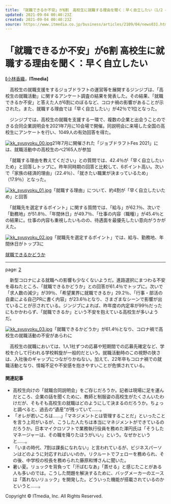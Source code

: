 ```yaml
---
title: 「就職できるか不安」が6割　高校生に就職する理由を聞く：早く自立したい（1/2 ページ） - ITmedia ビジネスオンライン
updated: 2021-09-04 00:40:23Z
created: 2021-09-04 00:40:23Z
source: https://www.itmedia.co.jp/business/articles/2109/04/news031.html
---
```


# 「就職できるか不安」が6割 高校生に就職する理由を聞く：早く自立したい

**[**[小林香織](https://www.itmedia.co.jp/author/227226/)，**ITmedia]**

　高校生の就職支援をするジョブドラフトの運営等を展開するジンジブは、「高校生の就職活動」に関するアンケート調査の結果を発表した。その結果、「就職できるか不安」と答えた人が6割にのぼるなど、コロナ禍の影響があることが示された。また、就職する理由では「早く自立したい」が42％で1位となった。

　ジンジブでは、高校生の就職を支援する一環で、複数の企業と出会うことのできる合同企業説明会を2021年7月に10会場で開催。同説明会に来場した全国の高校生にアンケートを行い、1049人の有効回答を得た。

[![kk_syusyoku_00.jpg](../_resources/kk_syusyoku_00.jpg)](https://image.itmedia.co.jp/l/im/business/articles/2109/04/l_kk_syusyoku_00.jpg)21年7月に開催された「ジョブドラフトFes 2021」には、就職活動中の高校生のべ2165人が参加

　「就職する理由を教えてください」との質問では、42.4％が「早く自立したいため」と回答しトップに。昨年同時期の回答と比較して、6ポイント高い。次いで「家族の経済的理由」（22.4％）、「就きたい職業が決まっているため」（17.9％）となった。

[![kk_syusyoku_01.jpg](../_resources/kk_syusyoku_01.jpg)](https://image.itmedia.co.jp/l/im/business/articles/2109/04/l_kk_syusyoku_01.jpg)「就職する理由」について、約4割が「早く自立したいため」と回答

　「就職先を選定するポイント」に関する質問では、「給与」が62.1％、次いで「勤務地」が51.8％、「年間休日」が49.7％、「仕事の内容（職種）」が45.4％との結果に。仕事の内容も重視したいものの、待遇面を最優先したい意向がうかがえた。

[![kk_syusyoku_02.jpg](../_resources/kk_syusyoku_02.jpg)](https://image.itmedia.co.jp/l/im/business/articles/2109/04/l_kk_syusyoku_02.jpg)「就職先を選定するポイント」では、給与、勤務地、年間休日がトップ3に

[就職できるかどうか](https://www.itmedia.co.jp/business/articles/2109/04/news031_2.html)

* * *

page: [2](https://www.itmedia.co.jp/business/articles/2109/04/news031_2.html)

　新型コロナによる就職への影響も少なくないようだ。進路選択にまつわる不安を尋ねたところ、「就職できるかどうか」との回答が61.4％でトップに。次いで「求人数の減少」が39％、「希望業界に就職できるか」29.2％、「行事・部活の自粛による自己PRに書く内容」が23.6％となり、さまざまなシーンで影響が出ていることが示されている。ジンジブによれば、昨年度の内定率が99％だったにもかかわらず、「就職できるか」という不安を抱えている高校生が多いようだ。

[![kk_syusyoku_03.jpg](../_resources/kk_syusyoku_03.jpg)](https://image.itmedia.co.jp/l/im/business/articles/2109/04/l_kk_syusyoku_03.jpg)「就職できるかどうか」が61.4％となり、コロナ禍で高校生の就職活動の不安があらわに

　高校生の就職においては、1人1社ずつの応募や短期間での応募先確定など、学校を介して行われる学校斡旋が一般的だという。就職活動時のこの視野の狭さは、入社後のギャップにつながりかねない。加えて、22年卒もコロナ禍での就職活動となり、情報不足や不安感を抱きやすいことが危惧されている。

#### 関連記事

- 高校生向けの「就職合同説明会」をご存じだろうか。記者は現場に足を運んだところ、企業の話を聞くために、教師と制服姿の高校生がたくさんいたわけだが、そもそも高校生の就職はどのようにして決まるのだろうか。ちょっと調べると、過去の“遺産”が残っていて……。
- 「オレが若いころは……」「マネジメントとは管理することだ」といったことを言う上司がいるが、こうした人たちは本当にマネジメントができているのだろうか。日本マイクロソフトで業務執行役員を務めた澤円氏は「そうしたマネージャーは、その職を降りたほうがいい」という。なぜかというと……。
- 「いまの時代、7割は課長になれない」と言われているが、ビジネスパーソンはどのように対応すればいいのか。リクルートでフェローを務められ、その後、中学校の校長を務められた藤原和博さんに聞いた。
- 暑い夏。リュックを背負って「汗ばむなあ」「蒸せる」と感じたことがある人も多いのでは。こうした問題を解決するために、バッグメーカーのエースは「蒸れないリュック」を開発した。どういった機能が搭載されているのかというと……。

Copyright © ITmedia, Inc. All Rights Reserved.